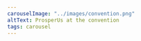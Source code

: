 ```yaml
---
carouselImage: "../images/convention.png"
altText: ProsperUs at the convention
tags: carousel
---
```

